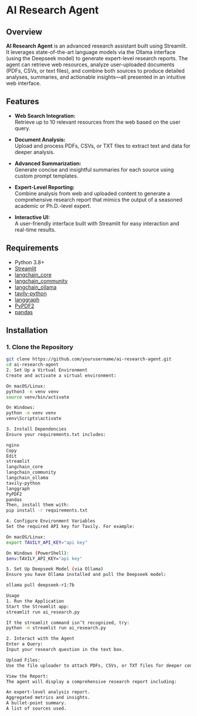 # AI Research Agent

## Overview

**AI Research Agent** is an advanced research assistant built using Streamlit. It leverages state-of-the-art language models via the Ollama interface (using the Deepseek model) to generate expert-level research reports. The agent can retrieve web resources, analyze user-uploaded documents (PDFs, CSVs, or text files), and combine both sources to produce detailed analyses, summaries, and actionable insights—all presented in an intuitive web interface.

## Features

- **Web Search Integration:**  
  Retrieve up to 10 relevant resources from the web based on the user query.

- **Document Analysis:**  
  Upload and process PDFs, CSVs, or TXT files to extract text and data for deeper analysis.

- **Advanced Summarization:**  
  Generate concise and insightful summaries for each source using custom prompt templates.

- **Expert-Level Reporting:**  
  Combine analysis from web and uploaded content to generate a comprehensive research report that mimics the output of a seasoned academic or Ph.D.-level expert.

- **Interactive UI:**  
  A user-friendly interface built with Streamlit for easy interaction and real-time results.

## Requirements

- Python 3.8+
- [Streamlit](https://streamlit.io/)
- [langchain_core](https://pypi.org/project/langchain_core/)
- [langchain_community](https://pypi.org/project/langchain_community/)
- [langchain_ollama](https://pypi.org/project/langchain_ollama/)
- [tavily-python](https://pypi.org/project/tavily-python/)
- [langgraph](https://pypi.org/project/langgraph/)
- [PyPDF2](https://pypi.org/project/PyPDF2/)
- [pandas](https://pypi.org/project/pandas/)

## Installation

### 1. Clone the Repository

```bash
git clone https://github.com/yourusername/ai-research-agent.git
cd ai-research-agent
2. Set Up a Virtual Environment
Create and activate a virtual environment:

On macOS/Linux:
python3 -m venv venv
source venv/bin/activate

On Windows:
python -m venv venv
venv\Scripts\activate

3. Install Dependencies
Ensure your requirements.txt includes:

nginx
Copy
Edit
streamlit
langchain_core
langchain_community
langchain_ollama
tavily-python
langgraph
PyPDF2
pandas
Then, install them with:
pip install -r requirements.txt

4. Configure Environment Variables
Set the required API key for Tavily. For example:

On macOS/Linux:
export TAVILY_API_KEY="api key"

On Windows (PowerShell):
$env:TAVILY_API_KEY="api key"

5. Set Up Deepseek Model (via Ollama)
Ensure you have Ollama installed and pull the Deepseek model:

ollama pull deepseek-r1:7b

Usage
1. Run the Application
Start the Streamlit app:
streamlit run ai_research.py

If the streamlit command isn’t recognized, try:
python -m streamlit run ai_research.py

2. Interact with the Agent
Enter a Query:
Input your research question in the text box.

Upload Files:
Use the file uploader to attach PDFs, CSVs, or TXT files for deeper content analysis.

View the Report:
The agent will display a comprehensive research report including:

An expert-level analysis report.
Aggregated metrics and insights.
A bullet-point summary.
A list of sources used.